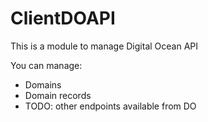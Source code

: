 # ClientDOAPI

This is a module to manage Digital Ocean API

You can manage:
* Domains
* Domain records
* TODO: other endpoints available from DO
